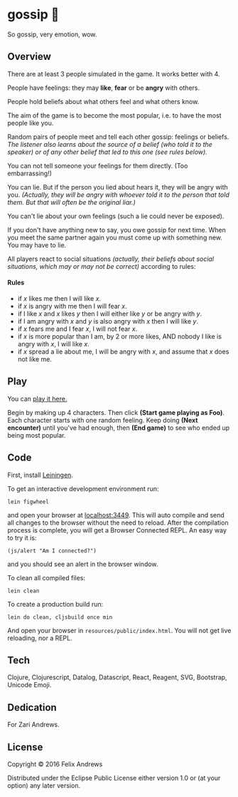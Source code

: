 # gossip 🐽

So gossip, very emotion, wow.


## Overview

There are at least 3 people simulated in the game. It works better
with 4.

People have feelings: they may **like**, **fear** or be **angry** with
others.

People hold beliefs about what others feel and what others know.

The aim of the game is to become the most popular, i.e. to have the
most people like you.

Random pairs of people meet and tell each other gossip: feelings or
beliefs. _The listener also learns about the source of a belief (who
told it to the speaker) or of any other belief that led to this one
(see rules below)._

You can not tell someone your feelings for them directly. (Too
embarrassing!)

You can lie. But if the person you lied about hears it, they will be
angry with you. _(Actually, they will be angry with whoever told it to
the person that told them. But that will often be the original liar.)_

You can't lie about your own feelings (such a lie could never be
exposed).

If you don't have anything new to say, you owe gossip for next
time. When you meet the same partner again you must come up with
something new. You may have to lie.

All players react to social situations _(actually, their beliefs about
social situations, which may or may not be correct)_ according to
rules:

#### Rules

* if _x_ likes me then I will like _x_.
* if _x_ is angry with me then I will fear _x_.
* if I like _x_ and _x_ likes _y_ then I will either like _y_ or be angry with _y_.
* if I am angry with _x_ and _y_ is also angry with _x_ then I will like _y_.
* if _x_ fears me and I fear _x_, I will not fear _x_.
* if _x_ is more popular than I am, by 2 or more likes, AND nobody I like
  is angry with _x_, I will like _x_.
* if _x_ spread a lie about me, I will be angry with _x_, and assume that _x_
  does not like me.


## Play

You can [play it here.](https://floybix.github.io/gossip/)

Begin by making up 4 characters. Then click **(Start game playing as
Foo)**. Each character starts with one random feeling. Keep doing
**(Next encounter)** until you've had enough, then **(End game)** to
see who ended up being most popular.


## Code

First, install [Leiningen](http://leiningen.org/).

To get an interactive development environment run:

    lein figwheel

and open your browser at [localhost:3449](http://localhost:3449/).
This will auto compile and send all changes to the browser without the
need to reload. After the compilation process is complete, you will
get a Browser Connected REPL. An easy way to try it is:

    (js/alert "Am I connected?")

and you should see an alert in the browser window.

To clean all compiled files:

    lein clean

To create a production build run:

    lein do clean, cljsbuild once min

And open your browser in `resources/public/index.html`. You will not
get live reloading, nor a REPL.


## Tech

Clojure, Clojurescript, Datalog, Datascript, React, Reagent, SVG, Bootstrap,
Unicode Emoji.


## Dedication

For Zari Andrews.


## License

Copyright © 2016 Felix Andrews

Distributed under the Eclipse Public License either version 1.0 or (at
your option) any later version.
